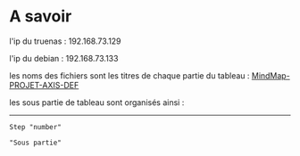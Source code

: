 # A savoir

l'ip du truenas : 192.168.73.129

l'ip du debian  : 192.168.73.133

les noms des fichiers sont les titres de chaque partie du tableau : [MindMap-PROJET-AXIS-DEF](https://cloud.awoui.com/index.php/s/9Y6LfPnnLxd75Y5#mindmap)

les sous partie de tableau sont organisés ainsi :

---------------------------------------------------------------
`Step "number"` 

`"Sous partie"`
